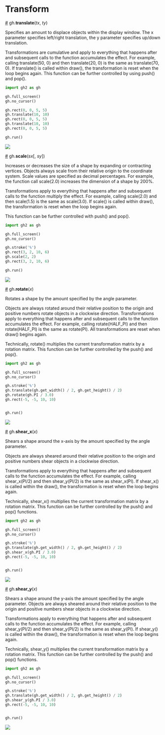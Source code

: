 # Transform

<a name="translate" href="#translate">#</a> gh.**translate**(*tx*, *ty*)

Specifies an amount to displace objects within the display window. The x parameter specifies left/right translation, the y parameter specifies up/down translation.

Transformations are cumulative and apply to everything that happens after and subsequent calls to the function accumulates the effect. For example, calling translate(50, 0) and then translate(20, 0) is the same as translate(70, 0). If translate() is called within draw(), the transformation is reset when the loop begins again. This function can be further controlled by using push() and pop().

```py
import gh2 as gh

gh.full_screen()
gh.no_cursor()

gh.rect(0, 0, 5, 5)
gh.translate(10, 10)
gh.rect(0, 0, 5, 5)
gh.translate(10, 10)
gh.rect(0, 0, 5, 5)

gh.run()
```

<img src="https://raw.githubusercontent.com/charming-art/public-files/master/test_translate.png" />

<a name="scale" href="#scale">#</a> gh.**scale**(*sx*[, *sy*])

Increases or decreases the size of a shape by expanding or contracting vertices. Objects always scale from their relative origin to the coordinate system. Scale values are specified as decimal percentages. For example, the function call scale(2.0) increases the dimension of a shape by 200%.

Transformations apply to everything that happens after and subsequent calls to the function multiply the effect. For example, calling scale(2.0) and then scale(1.5) is the same as scale(3.0). If scale() is called within draw(), the transformation is reset when the loop begins again.

This function can be further controlled with push() and pop().

```py
import gh2 as gh

gh.full_screen()
gh.no_cursor()

gh.stroke('%')
gh.rect(3, 2, 10, 6)
gh.scale(2, 2)
gh.rect(3, 2, 10, 6)

gh.run()
```

<img src="https://raw.githubusercontent.com/charming-art/public-files/master/test_scale.png" />

<a name="rotate" href="#rotate">#</a> gh.**rotate**(*x*)

Rotates a shape by the amount specified by the angle parameter.

Objects are always rotated around their relative position to the origin and positive numbers rotate objects in a clockwise direction. Transformations apply to everything that happens after and subsequent calls to the function accumulates the effect. For example, calling rotate(HALF_PI) and then rotate(HALF_PI) is the same as rotate(PI). All transformations are reset when draw() begins again.

Technically, rotate() multiplies the current transformation matrix by a rotation matrix. This function can be further controlled by the push() and pop().

```py
import gh2 as gh

gh.full_screen()
gh.no_cursor()

gh.stroke('%')
gh.translate(gh.get_width() / 2, gh.get_height() / 2)
gh.rotate(gh.PI / 3.0)
gh.rect(-5, -5, 10, 10)


gh.run()
```

<img src="https://raw.githubusercontent.com/charming-art/public-files/master/test_rotate.png" />

<a name="shear_x" href="#shear_x">#</a> gh.**shear_x**(*x*)

Shears a shape around the x-axis by the amount specified by the angle parameter.

Objects are always sheared around their relative position to the origin and positive numbers shear objects in a clockwise direction.

Transformations apply to everything that happens after and subsequent calls to the function accumulates the effect. For example, calling shear_x(PI/2) and then shear_y(PI/2) is the same as shear_x(PI). If shear_x() is called within the draw(), the transformation is reset when the loop begins again.

Technically, shear_x() multiplies the current transformation matrix by a rotation matrix. This function can be further controlled by the push() and pop() functions.

```py
import gh2 as gh

gh.full_screen()
gh.no_cursor()

gh.stroke('%')
gh.translate(gh.get_width() / 2, gh.get_height() / 2)
gh.shear_x(gh.PI / 3.0)
gh.rect(-5, -5, 10, 10)


gh.run()

```

<img src="https://raw.githubusercontent.com/charming-art/public-files/master/test_shear_x.png" />

<a name="shear_y" href="#shear_y">#</a> gh.**shear_y**(*x*)

Shears a shape around the y-axis the amount specified by the angle parameter. Objects are always sheared around their relative position to the origin and positive numbers shear objects in a clockwise direction.

Transformations apply to everything that happens after and subsequent calls to the function accumulates the effect. For example, calling shear_y(PI/2) and then shear_y(PI/2) is the same as shear_y(PI). If shear_y() is called within the draw(), the transformation is reset when the loop begins again.

Technically, shear_y() multiplies the current transformation matrix by a rotation matrix. This function can be further controlled by the push() and pop() functions.

```py
import gh2 as gh

gh.full_screen()
gh.no_cursor()

gh.stroke('%')
gh.translate(gh.get_width() / 2, gh.get_height() / 2)
gh.shear_y(gh.PI / 3.0)
gh.rect(-5, -5, 10, 10)


gh.run()

```

<img src="https://raw.githubusercontent.com/charming-art/public-files/master/test_shear_y.png" />
